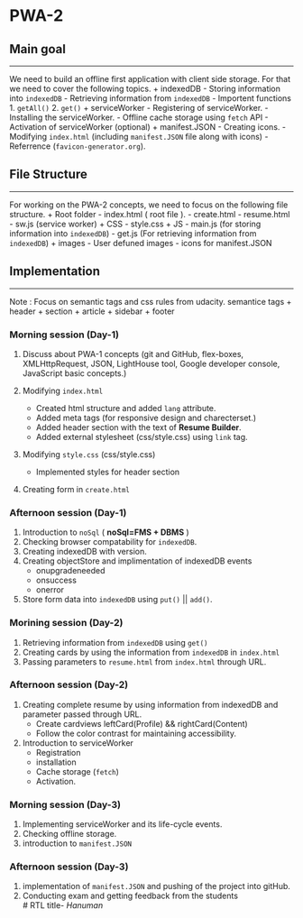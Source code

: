 # PWA-2
## Main goal 
_______________
We need to build an offline first application with client side storage. For that we need to cover the following topics.
	+ indexedDB
		- Storing information into `indexedDB`
		- Retrieving information from `indexedDB`
		- Importent functions
			1. `getAll()`
			2. `get()`
	+ serviceWorker
		- Registering of serviceWorker.
		- Installing the serviceWorker.
		- Offline cache storage using `fetch` API
		- Activation of serviceWorker (optional)
	+ manifest.JSON
		- Creating icons.
		- Modifying `index.html` (including `manifest.JSON` file along with icons)
		- Referrence (`favicon-generator.org`).

## File Structure
_________________

For working on the PWA-2 concepts, we need to focus on the following file structure.
	+ Root folder
		- index.html ( root file ).
		- create.html
		- resume.html
		- sw.js (service worker)
		+ CSS
			- style.css
		+ JS
			- main.js (for storing information into `indexedDB`)
			- get.js (For retrieving information from `indexedDB`)
		+ images
			- User defuned images
			- icons for manifest.JSON

## Implementation
______________________

Note : Focus on semantic tags and css rules from udacity.
semantice tags
	+ header
	+ section
	+ article
	+ sidebar
	+ footer

### Morning session (Day-1)

1. Discuss about PWA-1 concepts (git and GitHub, flex-boxes, XMLHttpRequest, JSON, LightHouse tool, Google developer console, JavaScript basic concepts.)

2. Modifying `index.html`
	- Created html structure and added `lang` attribute.
	- Added meta tags (for responsive design and charecterset.)
	- Added header section with the text of **Resume Builder**.
	- Added external stylesheet (css/style.css) using `link` tag.
3. Modifying `style.css` (css/style.css)
	- Implemented styles for header section
4. Creating form in `create.html`

### Afternoon session (Day-1)

1. Introduction to `noSql` ( **noSql=FMS + DBMS** )
2. Checking browser compatability for `indexedDB`.
3. Creating indexedDB with version.
4. Creating objectStore and implimentation of indexedDB events
	+ onupgradeneeded
	+ onsuccess
	+ onerror
5. Store form data into `indexedDB` using `put()` || `add()`.

### Morining session (Day-2)

1. Retrieving information from `indexedDB` using `get()`
2. Creating cards by using the information from `indexedDB` in `index.html`
3. Passing parameters to `resume.html` from `index.html` through URL.

### Afternoon session (Day-2)

1. Creating complete resume by using information from indexedDB and parameter passed through URL.
	+ Create cardviews leftCard(Profile) && rightCard(Content)
	+ Follow the color contrast for maintaining accessibility.
2. Introduction to serviceWorker
	+ Registration
	+ installation
	+ Cache storage (`fetch`)
	+ Activation.

### Morning session (Day-3)

1. Implementing serviceWorker and its life-cycle events.
2. Checking offline storage.
3. introduction to `manifest.JSON`

### Afternoon session (Day-3)
1. implementation of `manifest.JSON` and pushing of the project into gitHub.
2. Conducting exam and getting feedback from the students <br />
																			# RTL title- _Hanuman_
